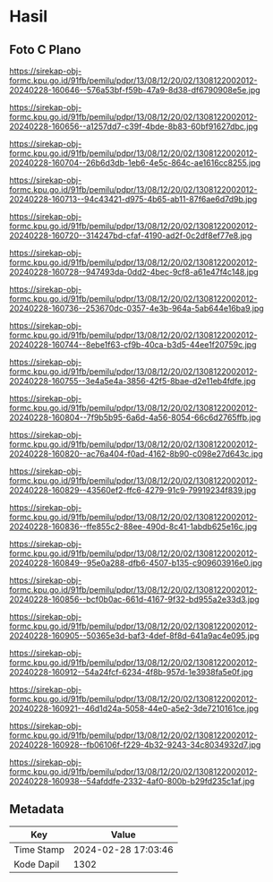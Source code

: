 # Hasil

## Foto C Plano

https://sirekap-obj-formc.kpu.go.id/91fb/pemilu/pdpr/13/08/12/20/02/1308122002012-20240228-160646--576a53bf-f59b-47a9-8d38-df6790908e5e.jpg

https://sirekap-obj-formc.kpu.go.id/91fb/pemilu/pdpr/13/08/12/20/02/1308122002012-20240228-160656--a1257dd7-c39f-4bde-8b83-60bf91627dbc.jpg

https://sirekap-obj-formc.kpu.go.id/91fb/pemilu/pdpr/13/08/12/20/02/1308122002012-20240228-160704--26b6d3db-1eb6-4e5c-864c-ae1616cc8255.jpg

https://sirekap-obj-formc.kpu.go.id/91fb/pemilu/pdpr/13/08/12/20/02/1308122002012-20240228-160713--94c43421-d975-4b65-ab11-87f6ae6d7d9b.jpg

https://sirekap-obj-formc.kpu.go.id/91fb/pemilu/pdpr/13/08/12/20/02/1308122002012-20240228-160720--314247bd-cfaf-4190-ad2f-0c2df8ef77e8.jpg

https://sirekap-obj-formc.kpu.go.id/91fb/pemilu/pdpr/13/08/12/20/02/1308122002012-20240228-160728--947493da-0dd2-4bec-9cf8-a61e47f4c148.jpg

https://sirekap-obj-formc.kpu.go.id/91fb/pemilu/pdpr/13/08/12/20/02/1308122002012-20240228-160736--253670dc-0357-4e3b-964a-5ab644e16ba9.jpg

https://sirekap-obj-formc.kpu.go.id/91fb/pemilu/pdpr/13/08/12/20/02/1308122002012-20240228-160744--8ebe1f63-cf9b-40ca-b3d5-44ee1f20759c.jpg

https://sirekap-obj-formc.kpu.go.id/91fb/pemilu/pdpr/13/08/12/20/02/1308122002012-20240228-160755--3e4a5e4a-3856-42f5-8bae-d2e11eb4fdfe.jpg

https://sirekap-obj-formc.kpu.go.id/91fb/pemilu/pdpr/13/08/12/20/02/1308122002012-20240228-160804--7f9b5b95-6a6d-4a56-8054-66c6d2765ffb.jpg

https://sirekap-obj-formc.kpu.go.id/91fb/pemilu/pdpr/13/08/12/20/02/1308122002012-20240228-160820--ac76a404-f0ad-4162-8b90-c098e27d643c.jpg

https://sirekap-obj-formc.kpu.go.id/91fb/pemilu/pdpr/13/08/12/20/02/1308122002012-20240228-160829--43560ef2-ffc6-4279-91c9-79919234f839.jpg

https://sirekap-obj-formc.kpu.go.id/91fb/pemilu/pdpr/13/08/12/20/02/1308122002012-20240228-160836--ffe855c2-88ee-490d-8c41-1abdb625e16c.jpg

https://sirekap-obj-formc.kpu.go.id/91fb/pemilu/pdpr/13/08/12/20/02/1308122002012-20240228-160849--95e0a288-dfb6-4507-b135-c909603916e0.jpg

https://sirekap-obj-formc.kpu.go.id/91fb/pemilu/pdpr/13/08/12/20/02/1308122002012-20240228-160856--bcf0b0ac-661d-4167-9f32-bd955a2e33d3.jpg

https://sirekap-obj-formc.kpu.go.id/91fb/pemilu/pdpr/13/08/12/20/02/1308122002012-20240228-160905--50365e3d-baf3-4def-8f8d-641a9ac4e095.jpg

https://sirekap-obj-formc.kpu.go.id/91fb/pemilu/pdpr/13/08/12/20/02/1308122002012-20240228-160912--54a24fcf-6234-4f8b-957d-1e3938fa5e0f.jpg

https://sirekap-obj-formc.kpu.go.id/91fb/pemilu/pdpr/13/08/12/20/02/1308122002012-20240228-160921--46d1d24a-5058-44e0-a5e2-3de7210161ce.jpg

https://sirekap-obj-formc.kpu.go.id/91fb/pemilu/pdpr/13/08/12/20/02/1308122002012-20240228-160928--fb06106f-f229-4b32-9243-34c8034932d7.jpg

https://sirekap-obj-formc.kpu.go.id/91fb/pemilu/pdpr/13/08/12/20/02/1308122002012-20240228-160938--54afddfe-2332-4af0-800b-b29fd235c1af.jpg


## Metadata

| Key        | Value               |
| ---------- | ------------------- |
| Time Stamp | 2024-02-28 17:03:46 |
| Kode Dapil | 1302                |



